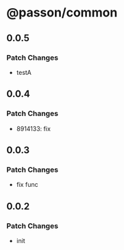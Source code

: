 # @passon/common

## 0.0.5

### Patch Changes

- testA

## 0.0.4

### Patch Changes

- 8914133: fix

## 0.0.3

### Patch Changes

- fix func

## 0.0.2

### Patch Changes

- init
